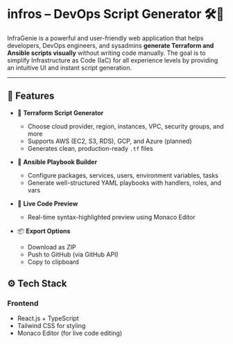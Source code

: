 # infros – DevOps Script Generator 🛠️🚀

InfraGenie is a powerful and user-friendly web application that helps developers, DevOps engineers, and sysadmins **generate Terraform and Ansible scripts visually** without writing code manually. The goal is to simplify Infrastructure as Code (IaC) for all experience levels by providing an intuitive UI and instant script generation.

---

## 🌟 Features

- 🔧 **Terraform Script Generator**

  - Choose cloud provider, region, instances, VPC, security groups, and more
  - Supports AWS (EC2, S3, RDS), GCP, and Azure (planned)
  - Generates clean, production-ready `.tf` files
- 🧰 **Ansible Playbook Builder**

  - Configure packages, services, users, environment variables, tasks
  - Generate well-structured YAML playbooks with handlers, roles, and vars
- 👀 **Live Code Preview**

  - Real-time syntax-highlighted preview using Monaco Editor
- 📦 **Export Options**

  - Download as ZIP
  - Push to GitHub (via GitHub API)
  - Copy to clipboard

## ⚙️ Tech Stack

### Frontend

- React.js + TypeScript
- Tailwind CSS for styling
- Monaco Editor (for live code editing)
